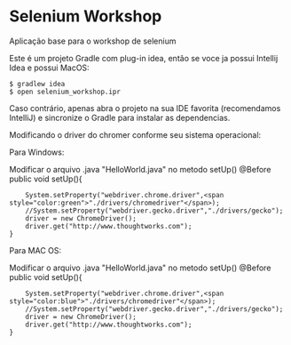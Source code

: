 # Selenium Workshop
Aplicação base para o workshop de selenium

Este é um projeto Gradle com plug-in idea, então se voce ja possui Intellij Idea e possui MacOS:

    $ gradlew idea
    $ open selenium_workshop.ipr

Caso contrário, apenas abra o projeto na sua IDE favorita (recomendamos IntelliJ) e sincronize o Gradle para instalar as dependencias.


Modificando o driver do chromer conforme seu sistema operacional:


<p>Para Windows:</p>

Modificar o arquivo .java "HelloWorld.java" no metodo setUp()
@Before
public void setUp(){

        System.setProperty("webdriver.chrome.driver",<span style="color:green">"./drivers/chromedriver"</span>);
        //System.setProperty("webdriver.gecko.driver","./drivers/gecko");
        driver = new ChromeDriver();
        driver.get("http://www.thoughtworks.com");
    }

<p>Para MAC OS:</p>

Modificar o arquivo .java "HelloWorld.java" no metodo setUp()
@Before
public void setUp(){

        System.setProperty("webdriver.chrome.driver",<span style="color:blue">"./drivers/chromedriver"</span>);
        //System.setProperty("webdriver.gecko.driver","./drivers/gecko");
        driver = new ChromeDriver();
        driver.get("http://www.thoughtworks.com");
    }
